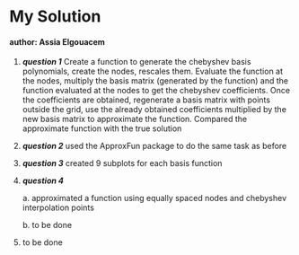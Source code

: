# My Solution

#### author: Assia Elgouacem

1. ***question 1*** Create a function to generate the chebyshev basis polynomials, create the nodes, rescales them. Evaluate the function at the nodes, multiply the basis matrix (generated by the function) and the function evaluated at the nodes to get the chebyshev coefficients. Once the coefficients are obtained, regenerate a basis matrix with points outside the grid, use the already obtained coefficients multiplied by the new basis matrix to approximate the function. Compared the approximate function with the true solution

2. ***question 2*** used the ApproxFun package to do the same task as before

3. ***question 3*** created 9 subplots for each basis function

4. ***question 4*** 
	
	a. approximated a function using equally spaced nodes and chebyshev interpolation points
 	
	b. to be done

5. to be done